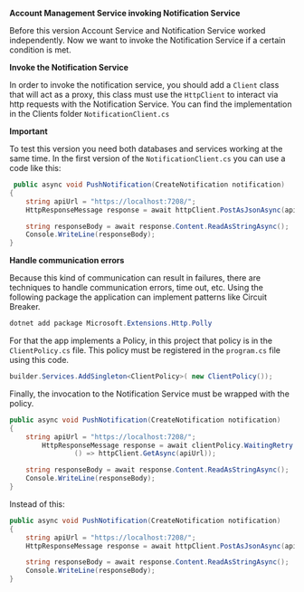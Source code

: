 **Account Management Service invoking Notification Service**

Before this version Account Service and Notification Service worked independently. Now we want to invoke the Notification Service if a certain condition is met.

**Invoke the Notification Service**

In order to invoke the notification service, you should add a ```Client``` class that will act as a proxy, this class must use the ```HttpClient``` to interact via http requests with the Notification Service. You can find the implementation in the Clients folder ```NotificationClient.cs```

**Important**

To test this version you need both databases and services working at the same time. In the first version of the ```NotificationClient.cs``` you can use a code like this:

``` C#
 public async void PushNotification(CreateNotification notification)
{
    string apiUrl = "https://localhost:7208/";  
    HttpResponseMessage response = await httpClient.PostAsJsonAsync(apiUrl, notification);

    string responseBody = await response.Content.ReadAsStringAsync();
    Console.WriteLine(responseBody);
}
```

**Handle communication errors** 

Because this kind of communication can result in failures, there are techniques to handle communication errors, time out, etc. Using the following package the application can implement patterns like Circuit Breaker.

``` powershell
dotnet add package Microsoft.Extensions.Http.Polly
```

For that the app implements a Policy, in this project that policy is in the ```ClientPolicy.cs``` file. This policy must be registered in the ```program.cs``` file using this code.

``` C#
builder.Services.AddSingleton<ClientPolicy>( new ClientPolicy());
```

Finally, the invocation to the Notification Service must be wrapped with the policy.
``` C#
public async void PushNotification(CreateNotification notification)
{
    string apiUrl = "https://localhost:7208/";  
        HttpResponseMessage response = await clientPolicy.WaitingRetry.ExecuteAsync( 
                () => httpClient.GetAsync(apiUrl));

    string responseBody = await response.Content.ReadAsStringAsync();
    Console.WriteLine(responseBody);
}

```

Instead of this:
``` C#
public async void PushNotification(CreateNotification notification)
{
    string apiUrl = "https://localhost:7208/";  
    HttpResponseMessage response = await httpClient.PostAsJsonAsync(apiUrl, notification);

    string responseBody = await response.Content.ReadAsStringAsync();
    Console.WriteLine(responseBody);
}
```
